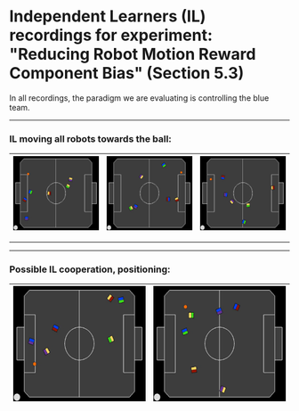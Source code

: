 # Independent Learners (IL) recordings for experiment: "Reducing Robot Motion Reward Component Bias" (Section 5.3)

In all recordings, the paradigm we are evaluating is controlling the blue team.

---
### IL moving all robots towards the ball:
|![](0.webp)|![](1.webp)|![](2.webp)|
|:--:|:--:|:--:|


---
---
### Possible IL cooperation, positioning:
|![](3.webp)|![](4.webp)|
|:--:|:--:|










